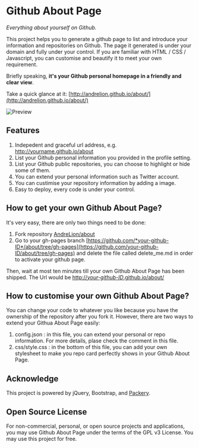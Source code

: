 Github About Page
================

*Everything about yourself on Github.*

This project helps you to generate a github page to list and introduce your information and repositories on Github. The page it generated is under your domain and fully under your control. If you are familiar with HTML / CSS / Javascript, you can customise and beautify it to meet your own requirement.

Briefly speaking, **it's your Github personal homepage in a friendly and clear view**.

Take a quick glance at it:  [http://andrelion.github.io/about/](http://andrelion.github.io/about/)

![Preview](http://andrelion.github.io/about/assets/preview.png "Preview")

Features
-----------------
1. Indepedent and graceful url address, e.g. http://yourname.github.io/about
2. List your Github personal information you provided in the profile setting.
3. List your Github public repositories, you can choose to highlight or hide some of them.
4. You can extend your personal information such as Twitter account.
5. You can custimise your repository information by adding a image.
5. Easy to deploy, every code is under your control.

How to get your own Github About Page?
-----------------
It's very easy, there are only two things need to be done:

1. Fork repository [AndreLion/about](https://github.com/AndreLion/about)
2. Go to your gh-pages branch [https://github.com/*your-github-ID*/about/tree/gh-pages](https://github.com/your-github-ID/about/tree/gh-pages) and delete the file called delete_me.md in order to activate your github page.

Then, wait at most ten minutes till your own Github About Page has been shipped. 
The Url would be [http://*your-github-ID*.github.io/about/](http://your-github-ID.github.io/about/)

How to customise your own Github About Page?
-----------------
You can change your code to whatever you like because you have the ownership of the repository after you fork it. However, there are two ways to extend your Githua About Page easily:
1. config.json : in this file, you can extend your personal or repo information. For more details, plase check the comment in this file.
2. css/style.css : in the bottom of this file, you can add your own stylesheet to make you repo card perfectly shows in your Github About Page.


Acknowledge
----------------
This project is powered by jQuery, Bootstrap, and [Packery](http://packery.metafizzy.co/).

Open Source License
----------------
For non-commercial, personal, or open source projects and applications, you may use Github About Page under the terms of the GPL v3 License. You may use this project for free.
